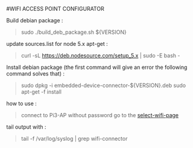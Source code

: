 #WIFI ACCESS POINT CONFIGURATOR

Build debian package :
> sudo ./build_deb_package.sh ${VERSION}

update sources.list for node 5.x apt-get :
> curl -sL https://deb.nodesource.com/setup_5.x | sudo -E bash -

Install debian package (the first command will give an error the following command solves that) : 
> sudo dpkg -i embedded-device-connector-${VERSION}.deb
> sudo apt-get -f install

how to use :
> connect to Pi3-AP without password
> go to the [select-wifi-page](http://192.168.3.1)

tail output with :
> tail -f /var/log/syslog | grep wifi-connector



